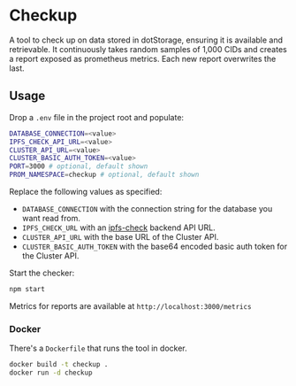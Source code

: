 # Checkup

A tool to check up on data stored in dotStorage, ensuring it is available and retrievable. It continuously takes random samples of 1,000 CIDs and creates a report exposed as prometheus metrics. Each new report overwrites the last.

## Usage

Drop a `.env` file in the project root and populate:

```sh
DATABASE_CONNECTION=<value>
IPFS_CHECK_API_URL=<value>
CLUSTER_API_URL=<value>
CLUSTER_BASIC_AUTH_TOKEN=<value>
PORT=3000 # optional, default shown
PROM_NAMESPACE=checkup # optional, default shown
```

Replace the following values as specified:

* `DATABASE_CONNECTION` with the connection string for the database you want read from.
* `IPFS_CHECK_URL` with an [ipfs-check](https://github.com/aschmahmann/ipfs-check) backend API URL.
* `CLUSTER_API_URL` with the base URL of the Cluster API.
* `CLUSTER_BASIC_AUTH_TOKEN` with the base64 encoded basic auth token for the Cluster API.

Start the checker:

```sh
npm start
```

Metrics for reports are available at `http://localhost:3000/metrics`

### Docker

There's a `Dockerfile` that runs the tool in docker.

```sh
docker build -t checkup .
docker run -d checkup
```
